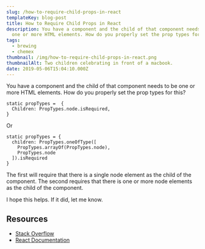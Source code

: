 ```yaml
---
slug: /how-to-require-child-props-in-react
templateKey: blog-post
title: How to Require Child Props in React
description: You have a component and the child of that component needs to be
  one or more HTML elements. How do you properly set the prop types for this?
tags:
  - brewing
  - chemex
thumbnail: /img/how-to-require-child-props-in-react.png
thumbnailAlt: Two children celebrating in front of a macbook.
date: 2019-05-06T15:04:10.000Z
---
```


You have a component and the child of that component needs to be one or more HTML elements. How do you properly set the prop types for this?

```
static propTypes =  {
  Children: PropTypes.node.isRequired,
}
```

Or

```
static propTypes = {
  children: PropTypes.oneOfType([
    PropTypes.arrayOf(PropTypes.node),
    PropTypes.node
  ]).isRequired
}
```

The first will require that there is a single node element as the child of the component. The second requires that there is one or more node elements as the child of the component.

I hope this helps. If it did, let me know.

## Resources

- [Stack Overflow](https://stackoverflow.com/questions/42122522/reactjs-what-should-the-proptypes-be-for-this-props-children)
- [React Documentation](https://reactjs.org/docs/typechecking-with-proptypes.html)
